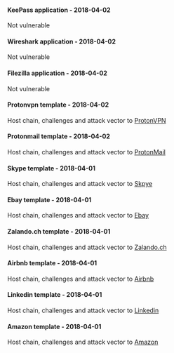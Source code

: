 #### KeePass application - 2018-04-02
Not vulnerable


#### Wireshark application - 2018-04-02
Not vulnerable


#### Filezilla application - 2018-04-02
Not vulnerable


#### Protonvpn template - 2018-04-02
Host chain, challenges and attack vector to [ProtonVPN](/docs/protonvpn_20180402)


#### Protonmail template - 2018-04-02
Host chain, challenges and attack vector to [ProtonMail](/docs/protonmail_20180402)


#### Skype template - 2018-04-01
Host chain, challenges and attack vector to [Skpye](/docs/skype_20180401)


#### Ebay template - 2018-04-01
Host chain, challenges and attack vector to [Ebay](/docs/ebay_20180401)


#### Zalando.ch template  - 2018-04-01
Host chain, challenges and attack vector to [Zalando.ch](/docs/zalandoch_20180401)


#### Airbnb template  - 2018-04-01
Host chain, challenges and attack vector to [Airbnb](/docs/airbnb_20180401)


#### Linkedin template  - 2018-04-01
Host chain, challenges and attack vector to [Linkedin](/docs/linkedin_20180401)


#### Amazon template - 2018-04-01
Host chain, challenges and attack vector to [Amazon](/docs/amazon_20180401)
